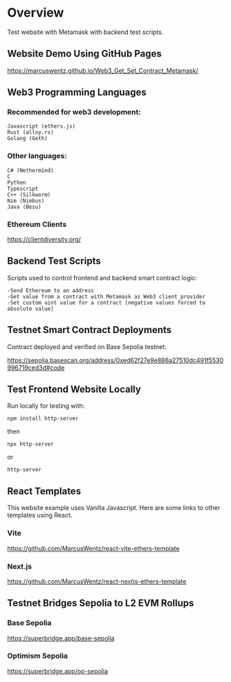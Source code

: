 # Overview

Test website with Metamask with backend test scripts.

## Website Demo Using GitHub Pages

https://marcuswentz.github.io/Web3_Get_Set_Contract_Metamask/ 

## Web3 Programming Languages

### Recommended for web3 development:

```
Javascript (ethers.js)
Rust (alloy.rs)
Golang (Geth)
```

### Other languages:
```
C# (Nethermind)
C
Python
Typescript
C++ (Silkworm)
Nim (Nimbus)
Java (Besu)
```

### Ethereum Clients

https://clientdiversity.org/

## Backend Test Scripts 

Scripts used to control frontend and backend smart contract logic:
```
-Send Ethereum to an address
-Get value from a contract with Metamask as Web3 client provider
-Set custom uint value for a contract [negative values forced to absolute value]
```

## Testnet Smart Contract Deployments

Contract deployed and verified on Base Sepolia testnet: 

https://sepolia.basescan.org/address/0xed62f27e9e886a27510dc491f5530996719ced3d#code

## Test Frontend Website Locally

Run locally for testing with:

```shell
npm install http-server
```

then

```shell
npx http-server
```

or

```shell
http-server
```

## React Templates

This website example uses Vanilla Javascript.
Here are some links to other templates using React.

### Vite

https://github.com/MarcusWentz/react-vite-ethers-template

### Next.js

https://github.com/MarcusWentz/react-nextjs-ethers-template

## Testnet Bridges Sepolia to L2 EVM Rollups

### Base Sepolia

https://superbridge.app/base-sepolia

### Optimism Sepolia

https://superbridge.app/op-sepolia
